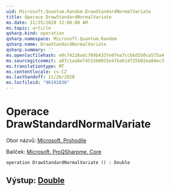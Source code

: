 ```yaml
---
uid: Microsoft.Quantum.Random.DrawStandardNormalVariate
title: Operace DrawStandardNormalVariate
ms.date: 11/25/2020 12:00:00 AM
ms.topic: article
qsharp.kind: operation
qsharp.namespace: Microsoft.Quantum.Random
qsharp.name: DrawStandardNormalVariate
qsharp.summary: ''
ms.openlocfilehash: e0c74226adc789b4337e97ea7ccb6d550ca575a4
ms.sourcegitcommit: a87c1aa8e7453360025e47ba614f25b02ea84ec3
ms.translationtype: MT
ms.contentlocale: cs-CZ
ms.lasthandoff: 11/26/2020
ms.locfileid: "96192838"
---
```

# <a name="drawstandardnormalvariate-operation"></a>Operace DrawStandardNormalVariate

Obor názvů: [Microsoft. Prohodile](xref:Microsoft.Quantum.Random)

Balíček: [Microsoft. ProQSharpme. Core](https://nuget.org/packages/Microsoft.Quantum.QSharp.Core)




```qsharp
operation DrawStandardNormalVariate () : Double
```


## <a name="output--double"></a>Výstup: [Double](xref:microsoft.quantum.lang-ref.double)

